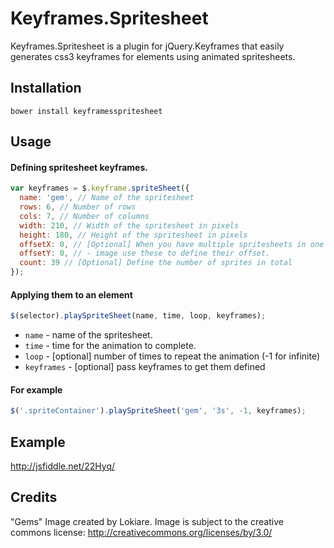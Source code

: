 Keyframes.Spritesheet
=====================
Keyframes.Spritesheet is a plugin for jQuery.Keyframes that easily generates css3 keyframes for elements using animated spritesheets.

Installation
------------

```
bower install keyframesspritesheet
```

Usage
-----

#### Defining spritesheet keyframes.
```javascript
var keyframes = $.keyframe.spriteSheet({
  name: 'gem', // Name of the spritesheet
  rows: 6, // Number of rows
  cols: 7, // Number of columns
  width: 210, // Width of the spritesheet in pixels
  height: 180, // Height of the spritesheet in pixels
  offsetX: 0, // [Optional] When you have multiple spritesheets in one -
  offsetY: 0, // - image use these to define their offset. 
  count: 39 // [Optional] Define the number of sprites in total
});
```
#### Applying them to an element
```javascript
$(selector).playSpriteSheet(name, time, loop, keyframes);
```
* ```name``` - name of the spritesheet.
* ```time``` - time for the animation to complete.
* ```loop``` - [optional] number of times to repeat the animation (-1 for infinite)
* ```keyframes``` - [optional] pass keyframes to get them defined

#### For example
```javascript
$('.spriteContainer').playSpriteSheet('gem', '3s', -1, keyframes);
```

Example
-------
http://jsfiddle.net/22Hyq/

Credits
-------
"Gems" Image created by Lokiare. Image is subject to the creative commons license: http://creativecommons.org/licenses/by/3.0/
